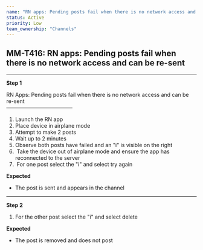 ```yaml
---
name: "RN apps: Pending posts fail when there is no network access and can be re-sent"
status: Active
priority: Low
team_ownership: "Channels"
---
```


## MM-T416: RN apps: Pending posts fail when there is no network access and can be re-sent

---

**Step 1**

RN Apps: Pending posts fail when there is no network access and can be re-sent\
–––––––––––––––––––––––––

1. Launch the RN app
2. Place device in airplane mode
3. Attempt to make 2 posts
4. Wait up to 2 minutes
5. Observe both posts have failed and an "i" is visible on the right
6.  Take the device out of airplane mode and ensure the app has reconnected to the server
7.  For one post select the "i" and select try again

**Expected**

- The post is sent and appears in the channel

---

**Step 2**

1. For the other post select the "i" and select delete

**Expected**

- The post is removed and does not post
